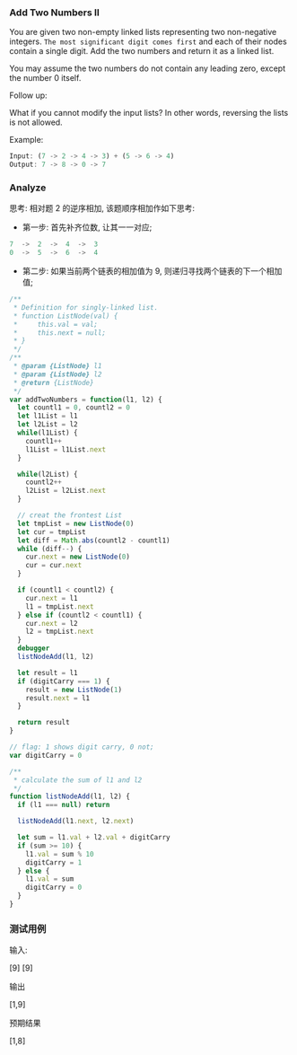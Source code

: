 ### Add Two Numbers II

You are given two non-empty linked lists representing two non-negative integers. `The most significant digit comes first` and each of their nodes contain a single digit. Add the two numbers and return it as a linked list.

You may assume the two numbers do not contain any leading zero, except the number 0 itself.

Follow up:

What if you cannot modify the input lists? In other words, reversing the lists is not allowed.

Example:

```js
Input: (7 -> 2 -> 4 -> 3) + (5 -> 6 -> 4)
Output: 7 -> 8 -> 0 -> 7
```

### Analyze

思考: 相对题 2 的逆序相加, 该题顺序相加作如下思考:

* 第一步: 首先补齐位数, 让其一一对应;

```js
7  ->  2  ->  4  ->  3
0  ->  5  ->  6  ->  4
```

* 第二步: 如果当前两个链表的相加值为 9, 则递归寻找两个链表的下一个相加值;

```js
/**
 * Definition for singly-linked list.
 * function ListNode(val) {
 *     this.val = val;
 *     this.next = null;
 * }
 */
/**
 * @param {ListNode} l1
 * @param {ListNode} l2
 * @return {ListNode}
 */
var addTwoNumbers = function(l1, l2) {
  let countl1 = 0, countl2 = 0
  let l1List = l1
  let l2List = l2
  while(l1List) {
    countl1++
    l1List = l1List.next
  }

  while(l2List) {
    countl2++
    l2List = l2List.next
  }

  // creat the frontest List
  let tmpList = new ListNode(0)
  let cur = tmpList
  let diff = Math.abs(countl2 - countl1)
  while (diff--) {
    cur.next = new ListNode(0)
    cur = cur.next
  }

  if (countl1 < countl2) {
    cur.next = l1
    l1 = tmpList.next
  } else if (countl2 < countl1) {
    cur.next = l2
    l2 = tmpList.next
  }
  debugger
  listNodeAdd(l1, l2)

  let result = l1
  if (digitCarry === 1) {
    result = new ListNode(1)
    result.next = l1
  }

  return result
}

// flag: 1 shows digit carry, 0 not;
var digitCarry = 0

/**
 * calculate the sum of l1 and l2
 */
function listNodeAdd(l1, l2) {
  if (l1 === null) return

  listNodeAdd(l1.next, l2.next)

  let sum = l1.val + l2.val + digitCarry
  if (sum >= 10) {
    l1.val = sum % 10
    digitCarry = 1
  } else {
    l1.val = sum
    digitCarry = 0
  }
}
```

### 测试用例

输入:

[9]
[9]

输出

[1,9]

预期结果

[1,8]